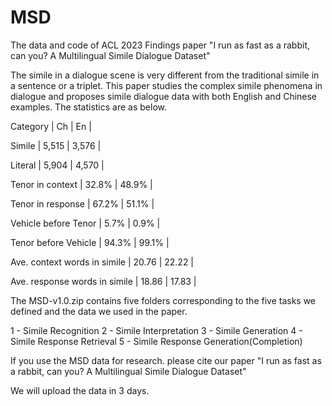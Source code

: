 # MSD
The data and code of ACL 2023 Findings paper "I run as fast as a rabbit, can you? A Multilingual Simile Dialogue Dataset"

The simile in a dialogue scene is very different from the traditional simile in a sentence or a triplet. This paper studies the complex simile phenomena in dialogue and proposes simile dialogue data with both English and Chinese examples. The statistics are as below.

Category                       |   Ch   |    En   |

Simile                         |  5,515 |  3,576  |

Literal                        |  5,904 |  4,570  |

Tenor in context               |  32.8% |  48.9%  |

Tenor in response              |  67.2% |  51.1%  |

Vehicle before Tenor           |  5.7%  |  0.9%   |

Tenor before Vehicle           |  94.3% |  99.1%  |

Ave. context words in simile   |  20.76 |  22.22  |

Ave. response words in simile  |  18.86 |  17.83  |

The MSD-v1.0.zip contains five folders corresponding to the five tasks we defined and the data we used in the paper.

1 - Simile Recognition
2 - Simile Interpretation
3 - Simile Generation
4 - Simile Response Retrieval
5 - Simile Response Generation(Completion)

If you use the MSD data for research. please cite our paper "I run as fast as a rabbit, can you? A Multilingual Simile Dialogue Dataset"

We will upload the data in 3 days.

